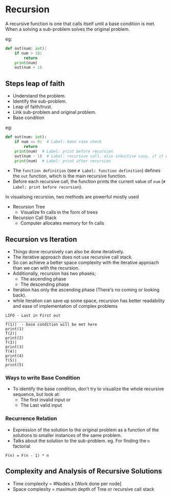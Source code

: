 # Recursion

A recursive function is one that calls itself until a base condition is met.
When a solving a sub-problem solves the original problem.

eg:

```python
def out(num: int):
    if num > 10:
        return
    print(num)
    out(num + 1)
```

## Steps leap of faith

- Understand the problem.
- Identify the sub-problem.
- Leap of faith/trust.
- Link sub-problem and original problem.
- Base condition

eg:

```python
def out(num: int):
    if num <= 0:  # Label: base case check
        return
    print(num)  # Label: print before recursion
    out(num - 1)  # Label: recursive call, also inductive case, if it works for n, it will work for (n-1) 
    print(num)  # Label: print after recursion
```

- The `function definition` (see `# Label: function definition`) defines the `out` function, which is the main recursive
  function.
- Before each recursive call, the function prints the current value of `num` (`# Label: print before recursion`).

In visualising recursion, two methods are powerful mostly used

- Recursion Tree
    - Visualize fn calls in the form of trees
- Recursion Call Stack
    - Computer allocates memory for fn calls

## Recursion vs Iteration

- Things done recursively can also be done iteratively.
- The iterative approach does not use recursive call stack.
- So can achieve a better space complexity with the iterative approach than we can with the recursion.
- Additionally, recursion has two phases;
    - The ascending phase
    - The descending phase
- Iteration has only the ascending phase (There's no coming or looking back).
- while iteration can save up some space, recursion has better readability and ease of implementation of complex
  problems

```
LIFO - Last in First out 
___________________________
f(1)|  - base condition will be met here
print(1)
f(2)|
print(2)
f(3)|
print(3)
f(4)|
print(4)
f(5)|
print(5)
```

### Ways to write Base Condition

- To identify the base condition, don't try to visualize the whole recursive sequence, but look at:
    - The first invalid input or
    - The Last valid input

### Recurrence Relation

- Expression of the solution to the original problem as a function of the solutions to smaller instances of the same
  problem.
- Talks about the solution to the sub-problem.
  eg. For finding the `n` factorial

 ```
F(n) = F(n - 1) * n
```

## Complexity and Analysis of Recursive Solutions

- Time complexity = #Nodes x [Work done per node]
- Space complexity = maximum depth of Tree or recursive call stack
